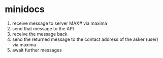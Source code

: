 # minidocs
1. receive message to server MAX# via maxima
2. send that message to the API
3. receive the message back
4. send the returned message to the contact address of the asker (user) via maxima
5. await further messages